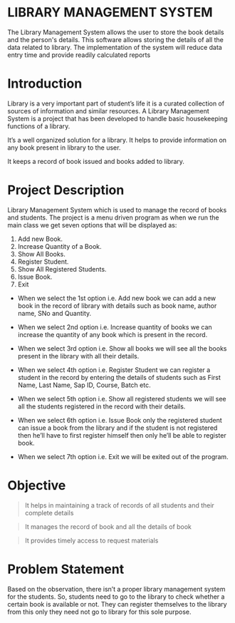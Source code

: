 # LIBRARY MANAGEMENT SYSTEM
 The Library Management System allows the user to store the book details and the person's details. This software allows storing the details of all the data related to library. The implementation of the system will reduce data entry time and provide readily calculated reports

# Introduction

Library is a very important part of student’s life it is a curated collection of sources of information and similar resources. A Library Management System is a project that has been developed to handle basic housekeeping functions of a library.

 It’s a well organized solution for a library. It helps to provide information on any book present in library to the user.

It keeps a record of book issued and books added to library.


# Project Description

Library Management System which is used to manage the record of books and students.
The project is a menu driven program as when we run the main class we get seven options that will be displayed as:
1.	Add new Book.
2.	Increase Quantity of a Book.
3.	Show All Books.
4.	Register Student.
5.	Show All Registered Students.
6.	Issue Book. 
7.	Exit

* When we select the 1st option i.e. Add new book we can add a new book in the record of library with details such as book name, author name, SNo and Quantity.

* When we select 2nd option i.e. Increase quantity of books we can increase the quantity of any book which is present in the record.

* When we select 3rd option i.e. Show all books we will see all the books present in the library with all their details.

* When we select 4th option i.e. Register Student we can register a student in the record by entering the details of students such as First Name, Last Name, Sap ID, Course, Batch etc.

* When we select 5th option i.e. Show all registered students we will see all the students registered in the record with their details.

* When we select 6th option i.e. Issue Book only the registered student can issue a book from the library and if the student is not registered then he’ll have to first register himself then only he’ll be able to register book.

* When we select 7th option i.e. Exit we will be exited out of the program.  


# Objective

>	It helps in maintaining a track of records of all students and their complete details

>	It manages the record of book and all the details of book

>	It provides timely access to request materials


# Problem Statement

Based on the observation, there isn’t a proper library management system for the students. So, students need to go to the library to check whether a certain book is available or not. They can register themselves to the library from this only they need not go to library for this sole purpose.
